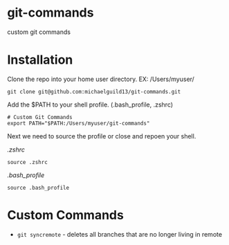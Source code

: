 # git-commands
custom git commands

# Installation
Clone the repo into your home user directory.
EX: /Users/myuser/
```
git clone git@github.com:michaelguild13/git-commands.git
```

Add the $PATH to your shell profile. (.bash_profile, .zshrc)
```
# Custom Git Commands
export PATH="$PATH:/Users/myuser/git-commands"
```

Next we need to source the profile or close and repoen your shell.

*.zshrc*
```
source .zshrc
```

*.bash_profile*
```
source .bash_profile
```

# Custom Commands
- `git syncremote` - deletes all branches that are no longer living in remote
